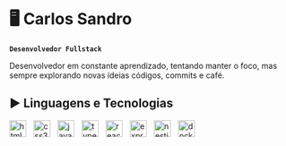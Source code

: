 # 🖥️ Carlos Sandro
**`Desenvolvedor Fullstack`**

<p>Desenvolvedor em constante aprendizado, tentando manter o foco, mas sempre explorando novas ideias códigos, commits e café.</p>


## ▶️ Linguagens e Tecnologias
<img
   align="left"
   alt="html5"
   title="html5"
   width="30px"
   style="padding-right: 10px"
   src="https://cdn.jsdelivr.net/gh/devicons/devicon@latest/icons/html5/html5-original.svg"
/>
<img
   align="left"
   alt="css3"
   title="css3"
   width="30px"
   style="padding-right: 10px"
   src="https://cdn.jsdelivr.net/gh/devicons/devicon@latest/icons/css3/css3-original.svg"
/>
<img
   align="left"
   alt="javascript"
   title="javascript"
   width="30px"
   style="padding-right: 10px"
   src="https://cdn.jsdelivr.net/gh/devicons/devicon@latest/icons/javascript/javascript-plain.svg"
/>
<img
   align="left"
   alt="typescript"
   title="typescript"
   width="30px"
   style="padding-right: 10px"
   src="https://cdn.jsdelivr.net/gh/devicons/devicon@latest/icons/typescript/typescript-original.svg"
/>
<img
   align="left"
   alt="react"
   title="react"
   width="30px"
   style="padding-right: 10px"
   src="https://cdn.jsdelivr.net/gh/devicons/devicon@latest/icons/react/react-original.svg"
/>
<img
   align="left"
   alt="express"
   title="express"
   width="30px"
   style="padding-right: 10px"
   src="https://cdn.jsdelivr.net/gh/devicons/devicon@latest/icons/express/express-original-wordmark.svg"
/>
<img
   align="left"
   alt="nestjs"
   title="nestjs"
   width="30px"
   style="padding-right: 10px"
   src="https://cdn.jsdelivr.net/gh/devicons/devicon@latest/icons/nestjs/nestjs-original.svg"
/>
<img
   align="left"
   alt="docker"
   title="docker"
   width="30px"
   style="padding-right: 10px"
   src="https://cdn.jsdelivr.net/gh/devicons/devicon@latest/icons/docker/docker-original.svg"
/>
